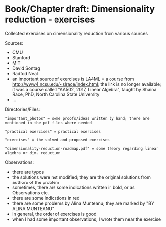 # Book/Chapter draft: Dimensionality reduction - exercises

Collected exercises on dimensionality reduction from various sources

Sources:
- CMU
- Stanford
- MIT
- David Sontag
- Radfod Neal
- an important source of exercises is LA4ML = a course from http://www4.ncsu.edu/~slrace/index.html; the link is no longer available; it was a course called "AA502, 2017, Linear Algebra", taught by Shaina Race, PhD, North Carolina State University
- ...

Directories/Files:

    "important_photos" = some proofs/ideas written by hand; there are mentioned in the pdf files where needed

    "practical exercises" = practical exercises

    "exercises" = the solved and proposed exercises 

    "dimensionality-reduction-roadmap.pdf" = some theory regarding linear algebra or dim. reduction

Observations:
- there are typos
- the solutions were not modified; they are the original solutions from authors of the problem
- sometimes, there are some indications written in bold, or as Observations etc.
- there are some indications in red
- there are some problems by Alina Munteanu; they are marked by "BY ALINA MUNTEANU"
- in general, the order of exercises is good
- when I had some important observations, I wrote them near the exercise
